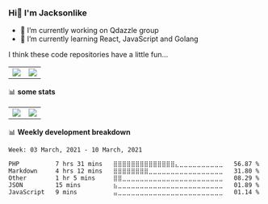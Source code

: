 ### Hi👋 I'm Jacksonlike

- 🔭 I’m currently working on Qdazzle group
- 🌱 I’m currently learning React, JavaScript and Golang


I think these code repositories have a little fun...

<table>
  <tbody>
    <tr>
      <td>
        <a href="https://github.com/Jacksonlike/source-code-redux">
          <img align="center" src="https://github-readme-stats.vercel.app/api/pin/?username=Jacksonlike&repo=source-code-redux&theme=buefy" />
        </a>
      </td>
       <td>
        <a href="https://github.com/Jacksonlike/translate-commandline">
          <img align="center" src="https://github-readme-stats.vercel.app/api/pin/?username=Jacksonlike&repo=translate-commandline&theme=buefy" />
        </a>
      </td>
    </tr>
  </tbody>
</table>

📊 **some stats**

<table>
  <tbody>
    <tr>
      <td>
          <img align="center" src="https://github-readme-stats.vercel.app/api?username=Jacksonlike&theme=buefy&show_icons=true" />
      </td>
       <td>
          <img align="center" src="https://github-readme-stats.vercel.app/api/top-langs/?username=Jacksonlike&theme=buefy&layout=compact" />
      </td>
    </tr>
  </tbody>
</table>

📊 **Weekly development breakdown**

<!--START_SECTION:waka-->
```text
Week: 03 March, 2021 - 10 March, 2021

PHP          7 hrs 31 mins   ⣿⣿⣿⣿⣿⣿⣿⣿⣿⣿⣿⣿⣿⣿⣄⣀⣀⣀⣀⣀⣀⣀⣀⣀⣀   56.87 % 
Markdown     4 hrs 12 mins   ⣿⣿⣿⣿⣿⣿⣿⣿⣀⣀⣀⣀⣀⣀⣀⣀⣀⣀⣀⣀⣀⣀⣀⣀⣀   31.80 % 
Other        1 hr 5 mins     ⣿⣿⣀⣀⣀⣀⣀⣀⣀⣀⣀⣀⣀⣀⣀⣀⣀⣀⣀⣀⣀⣀⣀⣀⣀   08.29 % 
JSON         15 mins         ⣦⣀⣀⣀⣀⣀⣀⣀⣀⣀⣀⣀⣀⣀⣀⣀⣀⣀⣀⣀⣀⣀⣀⣀⣀   01.89 % 
JavaScript   9 mins          ⣤⣀⣀⣀⣀⣀⣀⣀⣀⣀⣀⣀⣀⣀⣀⣀⣀⣀⣀⣀⣀⣀⣀⣀⣀   01.14 % 
```
<!--END_SECTION:waka-->
